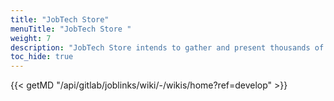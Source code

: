 ```yaml
---
title: "JobTech Store"
menuTitle: "JobTech Store "
weight: 7
description: "JobTech Store intends to gather and present thousands of digital labour market services, all in one place."
toc_hide: true
---
```


{{< getMD "/api/gitlab/joblinks/wiki/-/wikis/home?ref=develop" >}}